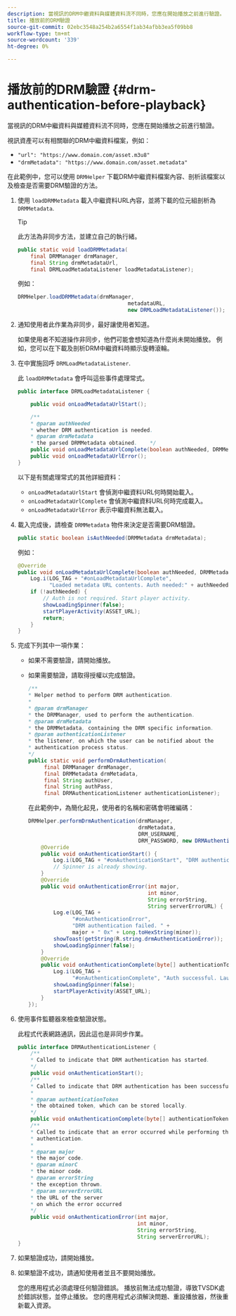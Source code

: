 ```yaml
---
description: 當視訊的DRM中繼資料與媒體資料流不同時，您應在開始播放之前進行驗證。
title: 播放前的DRM驗證
source-git-commit: 02ebc3548a254b2a6554f1ab34afbb3ea5f09bb8
workflow-type: tm+mt
source-wordcount: '339'
ht-degree: 0%

---
```


# 播放前的DRM驗證 {#drm-authentication-before-playback}

當視訊的DRM中繼資料與媒體資料流不同時，您應在開始播放之前進行驗證。

視訊資產可以有相關聯的DRM中繼資料檔案，例如：

* `"url": "https://www.domain.com/asset.m3u8"`
* `"drmMetadata": "https://www.domain.com/asset.metadata"`

在此範例中，您可以使用 `DRMHelper` 下載DRM中繼資料檔案內容、剖析該檔案以及檢查是否需要DRM驗證的方法。

1. 使用 `loadDRMMetadata` 載入中繼資料URL內容，並將下載的位元組剖析為 `DRMMetadata`.

   >[!TIP]
   >
   >此方法為非同步方法，並建立自己的執行緒。

   ```java
   public static void loadDRMMetadata( 
       final DRMManager drmManager, 
       final String drmMetadataUrl,  
       final DRMLoadMetadataListener loadMetadataListener); 
   ```

   例如：

   ```java
   DRMHelper.loadDRMMetadata(drmManager,  
                                      metadataURL,  
                                      new DRMLoadMetadataListener());
   ```

1. 通知使用者此作業為非同步，最好讓使用者知道。

   如果使用者不知道操作非同步，他們可能會想知道為什麼尚未開始播放。 例如，您可以在下載及剖析DRM中繼資料時顯示旋轉滾輪。

1. 在中實施回呼 `DRMLoadMetadataListener`.

   此 `loadDRMMetadata` 會呼叫這些事件處理常式。

   ```java
   public interface DRMLoadMetadataListener { 
   
       public void onLoadMetadataUrlStart(); 
   
       /** 
       * @param authNeeded 
       * whether DRM authentication is needed. 
       * @param drmMetadata 
       * the parsed DRMMetadata obtained.    */ 
       public void onLoadMetadataUrlComplete(boolean authNeeded, DRMMetadata drmMetadata); 
       public void onLoadMetadataUrlError(); 
   } 
   ```

   以下是有關處理常式的其他詳細資料：

   * `onLoadMetadataUrlStart` 會偵測中繼資料URL何時開始載入。
   * `onLoadMetadataUrlComplete` 會偵測中繼資料URL何時完成載入。
   * `onLoadMetadataUrlError` 表示中繼資料無法載入。

1. 載入完成後，請檢查 `DRMMetadata` 物件來決定是否需要DRM驗證。

   ```java
   public static boolean isAuthNeeded(DRMMetadata drmMetadata);
   ```

   例如：

   ```java
   @Override 
   public void onLoadMetadataUrlComplete(boolean authNeeded, DRMMetadata drmMetadata) {  
       Log.i(LOG_TAG + "#onLoadMetadataUrlComplete",  
             "Loaded metadata URL contents. Auth needed:" + authNeeded + "."); 
       if (!authNeeded) { 
           // Auth is not required. Start player activity.     
           showLoadingSpinner(false);     
           startPlayerActivity(ASSET_URL); 
           return; 
       } 
   } 
   ```

1. 完成下列其中一項作業：

   * 如果不需要驗證，請開始播放。
   * 如果需要驗證，請取得授權以完成驗證。

     ```java
     /** 
     * Helper method to perform DRM authentication. 
     * 
     * @param drmManager 
     * the DRMManager, used to perform the authentication. 
     * @param drmMetadata 
     * the DRMMetadata, containing the DRM specific information. 
     * @param authenticationListener 
     * the listener, on which the user can be notified about the 
     * authentication process status. 
     */ 
     public static void performDrmAuthentication( 
          final DRMManager drmManager,  
          final DRMMetadata drmMetadata, 
          final String authUser,  
          final String authPass,  
          final DRMAuthenticationListener authenticationListener);
     ```

     在此範例中，為簡化起見，使用者的名稱和密碼會明確編碼：

     ```java
     DRMHelper.performDrmAuthentication(drmManager,  
                                        drmMetadata,  
                                        DRM_USERNAME,  
                                        DRM_PASSWORD, new DRMAuthenticationListener() { 
         @Override 
         public void onAuthenticationStart() { 
             Log.i(LOG_TAG + "#onAuthenticationStart", "DRM authentication started."); 
             // Spinner is already showing. 
         } 
         @Override 
         public void onAuthenticationError(int major,  
                                           int minor,  
                                           String errorString,  
                                           String serverErrorURL) { 
             Log.e(LOG_TAG +  
                   "#onAuthenticationError",  
                   "DRM authentication failed. " +  
                   major + " 0x" + Long.toHexString(minor)); 
             showToast(getString(R.string.drmAuthenticationError));   
             showLoadingSpinner(false); 
         } 
         @Override 
         public void onAuthenticationComplete(byte[] authenticationToken) { 
             Log.i(LOG_TAG +  
                   "#onAuthenticationComplete", "Auth successful. Launching content."); 
             showLoadingSpinner(false); 
             startPlayerActivity(ASSET_URL); 
         } 
     }); 
     ```

1. 使用事件監聽器來檢查驗證狀態。

   此程式代表網路通訊，因此這也是非同步作業。

   ```java
   public interface DRMAuthenticationListener { 
       /** 
       * Called to indicate that DRM authentication has started. 
       */ 
       public void onAuthenticationStart(); 
       /** 
       * Called to indicate that DRM authentication has been successful. 
       * 
       * @param authenticationToken 
       * the obtained token, which can be stored locally. 
       */ 
       public void onAuthenticationComplete(byte[] authenticationToken); 
       /** 
       * Called to indicate that an error occurred while performing the DRM 
       * authentication. 
       * 
       * @param major 
       * the major code. 
       * @param minorC 
       * the minor code. 
       * @param errorString 
       * the exception thrown. 
       * @param serverErrorURL 
       * the URL of the server  
       * on which the error occurred 
       */ 
       public void onAuthenticationError(int major,  
                                         int minor,  
                                         String errorString,  
                                         String serverErrorURL); 
   } 
   ```

1. 如果驗證成功，請開始播放。
1. 如果驗證不成功，請通知使用者並且不要開始播放。

   您的應用程式必須處理任何驗證錯誤。 播放前無法成功驗證，導致TVSDK處於錯誤狀態，並停止播放。 您的應用程式必須解決問題、重設播放器，然後重新載入資源。
